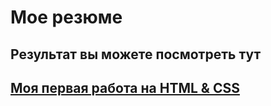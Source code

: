 # Мое резюме

## Результат вы можете посмотреть тут

## [Моя первая работа на HTML & CSS](https://timashevdv.github.io/Resume2/Index.html)
